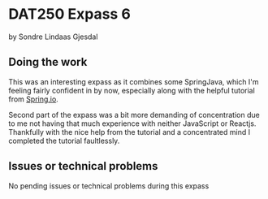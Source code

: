 # DAT250 Expass 6
by Sondre Lindaas Gjesdal

## Doing the work

This was an interesting expass as it combines some SpringJava, which I'm feeling fairly confident in by now, especially along with the helpful tutorial from [Spring.io](https://spring.io/guides/gs/serving-web-content/).

Second part of the expass was a bit more demanding of concentration due to me not having that much experience with neither JavaScript or Reactjs. Thankfully with the nice help from the tutorial and a concentrated mind I completed the tutorial faultlessly.

## Issues or technical problems

No pending issues or technical problems during this expass